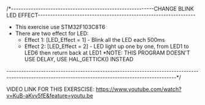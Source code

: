 /*----------------------------------------------------------CHANGE BLINK LED EFFECT----------------------------------------------------------------

- This exercise use STM32F103C8T6
- There are two effect for LED:
  + Effect 1: [LED_Effect = 1] - Blink all the LED each 500ms
  + Effect 2: [LED_Effect = 2] - LED light up one by one, from LED1 to LED6 then return back at LED1
  *NOTE: THIS PROGRAM DOESN'T USE DELAY, USE HAL_GETTICK() INSTEAD
  
---------------------------------------------------------------------------------------------------------------------------------------------------*/

VIDEO LINK FOR THIS EXERSCISE: 
https://www.youtube.com/watch?v=KuB-aKvv5fE&feature=youtu.be
